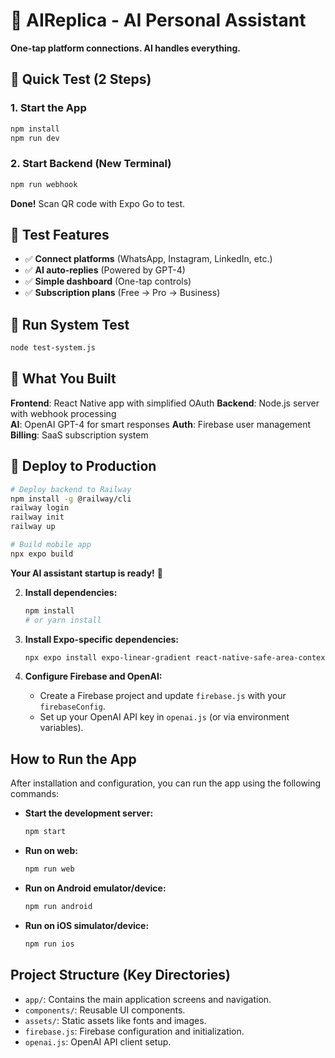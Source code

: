 # 🤖 AIReplica - AI Personal Assistant

**One-tap platform connections. AI handles everything.**

## 🚀 Quick Test (2 Steps)

### 1. Start the App
```bash
npm install
npm run dev
```

### 2. Start Backend (New Terminal)  
```bash
npm run webhook
```

**Done!** Scan QR code with Expo Go to test.

## 📱 Test Features

- ✅ **Connect platforms** (WhatsApp, Instagram, LinkedIn, etc.)
- ✅ **AI auto-replies** (Powered by GPT-4)
- ✅ **Simple dashboard** (One-tap controls)
- ✅ **Subscription plans** (Free → Pro → Business)

## 🧪 Run System Test

```bash
node test-system.js
```

## 🎯 What You Built

**Frontend**: React Native app with simplified OAuth
**Backend**: Node.js server with webhook processing  
**AI**: OpenAI GPT-4 for smart responses
**Auth**: Firebase user management
**Billing**: SaaS subscription system

## 🚀 Deploy to Production

```bash
# Deploy backend to Railway
npm install -g @railway/cli
railway login
railway init  
railway up

# Build mobile app
npx expo build
```

**Your AI assistant startup is ready!** 🎉

2.  **Install dependencies:**
    ```bash
    npm install
    # or yarn install
    ```

3.  **Install Expo-specific dependencies:**
    ```bash
    npx expo install expo-linear-gradient react-native-safe-area-context @expo/vector-icons
    ```

4.  **Configure Firebase and OpenAI:**
    -   Create a Firebase project and update `firebase.js` with your `firebaseConfig`.
    -   Set up your OpenAI API key in `openai.js` (or via environment variables).

## How to Run the App

After installation and configuration, you can run the app using the following commands:

-   **Start the development server:**
    ```bash
    npm start
    ```

-   **Run on web:**
    ```bash
    npm run web
    ```

-   **Run on Android emulator/device:**
    ```bash
    npm run android
    ```

-   **Run on iOS simulator/device:**
    ```bash
    npm run ios
    ```

## Project Structure (Key Directories)

-   `app/`: Contains the main application screens and navigation.
-   `components/`: Reusable UI components.
-   `assets/`: Static assets like fonts and images.
-   `firebase.js`: Firebase configuration and initialization.
-   `openai.js`: OpenAI API client setup.